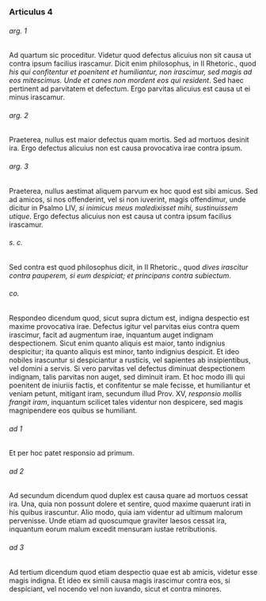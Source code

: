 ### Articulus 4

###### arg. 1
Ad quartum sic proceditur. Videtur quod defectus alicuius non sit causa ut contra ipsum facilius irascamur. Dicit enim philosophus, in II Rhetoric., quod *his qui confitentur et poenitent et humiliantur, non irascimur, sed magis ad eos mitescimus. Unde et canes non mordent eos qui resident*. Sed haec pertinent ad parvitatem et defectum. Ergo parvitas alicuius est causa ut ei minus irascamur.

###### arg. 2
Praeterea, nullus est maior defectus quam mortis. Sed ad mortuos desinit ira. Ergo defectus alicuius non est causa provocativa irae contra ipsum.

###### arg. 3
Praeterea, nullus aestimat aliquem parvum ex hoc quod est sibi amicus. Sed ad amicos, si nos offenderint, vel si non iuverint, magis offendimur, unde dicitur in Psalmo LIV, *si inimicus meus maledixisset mihi, sustinuissem utique*. Ergo defectus alicuius non est causa ut contra ipsum facilius irascamur.

###### s. c.
Sed contra est quod philosophus dicit, in II Rhetoric., quod *dives irascitur contra pauperem, si eum despiciat; et principans contra subiectum*.

###### co.
Respondeo dicendum quod, sicut supra dictum est, indigna despectio est maxime provocativa irae. Defectus igitur vel parvitas eius contra quem irascimur, facit ad augmentum irae, inquantum auget indignam despectionem. Sicut enim quanto aliquis est maior, tanto indignius despicitur; ita quanto aliquis est minor, tanto indignius despicit. Et ideo nobiles irascuntur si despiciantur a rusticis, vel sapientes ab insipientibus, vel domini a servis. Si vero parvitas vel defectus diminuat despectionem indignam, talis parvitas non auget, sed diminuit iram. Et hoc modo illi qui poenitent de iniuriis factis, et confitentur se male fecisse, et humiliantur et veniam petunt, mitigant iram, secundum illud Prov. XV, *responsio mollis frangit iram*, inquantum scilicet tales videntur non despicere, sed magis magnipendere eos quibus se humiliant.

###### ad 1
Et per hoc patet responsio ad primum.

###### ad 2
Ad secundum dicendum quod duplex est causa quare ad mortuos cessat ira. Una, quia non possunt dolere et sentire, quod maxime quaerunt irati in his quibus irascuntur. Alio modo, quia iam videntur ad ultimum malorum pervenisse. Unde etiam ad quoscumque graviter laesos cessat ira, inquantum eorum malum excedit mensuram iustae retributionis.

###### ad 3
Ad tertium dicendum quod etiam despectio quae est ab amicis, videtur esse magis indigna. Et ideo ex simili causa magis irascimur contra eos, si despiciant, vel nocendo vel non iuvando, sicut et contra minores.

